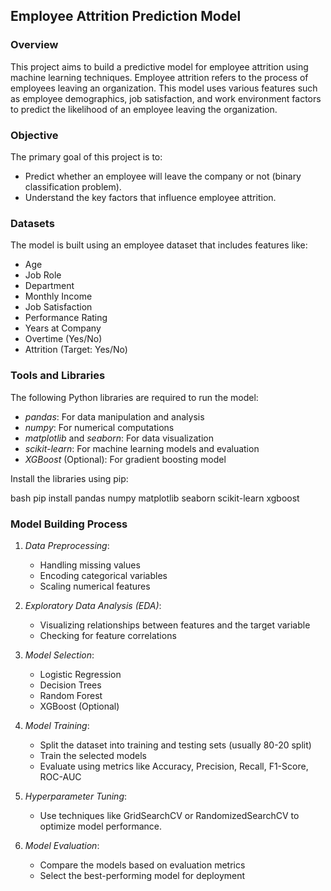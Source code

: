 ## Employee Attrition Prediction Model

### Overview

This project aims to build a predictive model for employee attrition using machine learning techniques. Employee attrition refers to the process of employees leaving an organization. This model uses various features such as employee demographics, job satisfaction, and work environment factors to predict the likelihood of an employee leaving the organization.

### Objective

The primary goal of this project is to:

- Predict whether an employee will leave the company or not (binary classification problem).
- Understand the key factors that influence employee attrition.

### Datasets

The model is built using an employee dataset that includes features like:

- Age
- Job Role
- Department
- Monthly Income
- Job Satisfaction
- Performance Rating
- Years at Company
- Overtime (Yes/No)
- Attrition (Target: Yes/No)

### Tools and Libraries

The following Python libraries are required to run the model:

- *pandas*: For data manipulation and analysis
- *numpy*: For numerical computations
- *matplotlib* and *seaborn*: For data visualization
- *scikit-learn*: For machine learning models and evaluation
- *XGBoost* (Optional): For gradient boosting model

Install the libraries using pip:

bash
pip install pandas numpy matplotlib seaborn scikit-learn xgboost


### Model Building Process

1. *Data Preprocessing*:  
   - Handling missing values
   - Encoding categorical variables
   - Scaling numerical features

2. *Exploratory Data Analysis (EDA)*:  
   - Visualizing relationships between features and the target variable
   - Checking for feature correlations

3. *Model Selection*:  
   - Logistic Regression
   - Decision Trees
   - Random Forest
   - XGBoost (Optional)

4. *Model Training*:  
   - Split the dataset into training and testing sets (usually 80-20 split)
   - Train the selected models
   - Evaluate using metrics like Accuracy, Precision, Recall, F1-Score, ROC-AUC

5. *Hyperparameter Tuning*:  
   - Use techniques like GridSearchCV or RandomizedSearchCV to optimize model performance.

6. *Model Evaluation*:  
   - Compare the models based on evaluation metrics
   - Select the best-performing model for deployment

